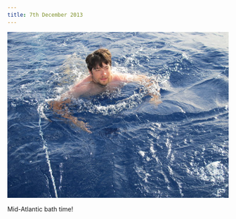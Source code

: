 ```yaml
---
title: 7th December 2013
---
```

<img class="medium-img" src="/img/swim.jpg" />

Mid-Atlantic bath time!
